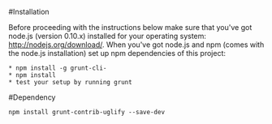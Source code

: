 #Installation

Before proceeding with the instructions below make sure that you've got node.js (version 0.10.x) installed for your operating system: http://nodejs.org/download/. When you've got node.js and npm (comes with the node.js installation) set up npm dependencies of this project:

```
* npm install -g grunt-cli-
* npm install
* test your setup by running grunt
```

#Dependency

````
npm install grunt-contrib-uglify --save-dev
````
